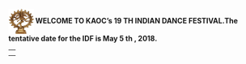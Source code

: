 <html>
  <body>
    <br/>
    <br/>
    <br/>
    <br/>
    <table id="Alankara"> 
      <td align="center"><tr align="center">
        <img src="img/nataraja.jpg" width="50" height="50" align="center"\>
      </td></tr> 
      <td><tr>
      <span style="font-weight:bold">
      WELCOME TO KAOC’s 19 TH INDIAN DANCE FESTIVAL.The tentative date for the IDF is May 5 th , 2018.   
      </span>
      </tr></td>
    </table>
  </body>
</html>
